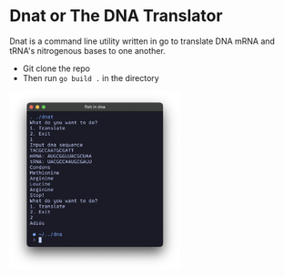 # Dnat or The DNA Translator
Dnat is a command line utility written in go to translate DNA mRNA and tRNA's nitrogenous bases to one another.
- Git clone the repo
- Then run `go build .` in the directory

<img src="images/image1.png" alt="A description of the image" width="300" heiget="600"/>


